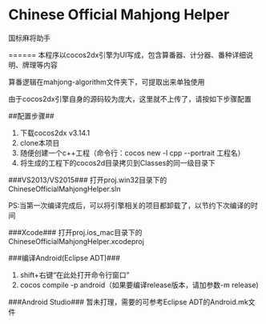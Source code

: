 # Chinese Official Mahjong Helper
国标麻将助手

======
本程序以cocos2dx引擎为UI写成，包含算番器、计分器、番种详细说明、牌理等内容

算番逻辑在mahjong-algorithm文件夹下，可提取出来单独使用

由于cocos2dx引擎自身的源码较为庞大，这里就不上传了，请按如下步骤配置

##配置步骤##
1. 下载cocos2dx v3.14.1
2. clone本项目
3. 随便创建一个c++工程（命令行：cocos new -l cpp --portrait 工程名）
4. 将生成的工程下的cocos2d目录拷贝到Classes的同一级目录下

###VS2013/VS2015###
打开proj.win32目录下的ChineseOfficialMahjongHelper.sln

PS:当第一次编译完成后，可以将引擎相关的项目都卸载了，以节约下次编译的时间

###Xcode###
打开proj.ios_mac目录下的ChineseOfficialMahjongHelper.xcodeproj

###编译Android(Eclipse ADT)###
1. shift+右键“在此处打开命令行窗口”
2. cocos compile -p android（如果要编译release版本，请加参数-m release)

###Android Studio###
暂未打理，需要的可参考Eclipse ADT的Android.mk文件
